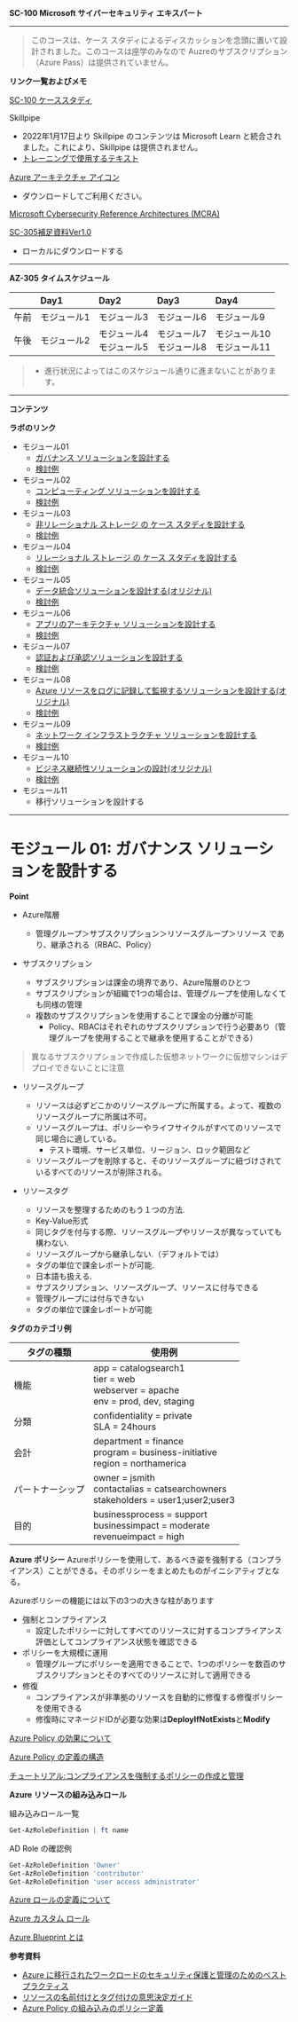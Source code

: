 **SC-100 Microsoft サイバーセキュリティ エキスパート**
***
> このコースは、ケース スタディによるディスカッションを念頭に置いて設計されました。このコースは座学のみなので Auzreのサブスクリプション（Azure Pass）は提供されていません。

**リンク一覧およびメモ**

[SC-100 ケーススタディ](https://github.com/MicrosoftLearning/SC-100-Microsoft-Cybersecurity-Architect.ja-jp)

Skillpipe

- 2022年1月17日より Skillpipe のコンテンツは Microsoft Learn と統合されました。これにより、Skillpipe は提供されません。
- [トレーニングで使用するテキスト](https://learn.microsoft.com/ja-jp/training/courses/sc-100t00?wt.mc_id=esi_m2l_content_wwl#study-guide)

[Azure アーキテクチャ アイコン](https://docs.microsoft.com/ja-jp/azure/architecture/icons/)
  - ダウンロードしてご利用ください。

[Microsoft Cybersecurity Reference Architectures (MCRA)](https://aka.ms/MCRA)

[SC-305補足資料Ver1.0](https://github.com/naonao71/note/blob/main/AZ-305/AZ-305%E8%A3%9C%E8%B6%B3%E8%B3%87%E6%96%99v1.0.pdf)

- ローカルにダウンロードする

***
**AZ-305 タイムスケジュール**

| |Day1|Day2|Day3|Day4|
|:----|:----|:----|:----|:----|
|午前|モジュール1|モジュール3|モジュール6|モジュール9|
|午後|モジュール2|モジュール4</BR>モジュール5|モジュール7</BR>モジュール8|モジュール10</BR>モジュール11|
> - 進行状況によってはこのスケジュール通りに進まないことがあります。 
***

**コンテンツ**



**ラボのリンク**

- モジュール01
  - [ガバナンス ソリューションを設計する](https://github.com/MicrosoftLearning/AZ-305-DesigningMicrosoftAzureInfrastructureSolutions.ja-jp/blob/main/Instructions/CaseStudy/01-Governance.md)
  - [検討例](https://github.com/naonao71/note/blob/main/AZ-305/CaseStudy/01-GovernanceAnswer.md)
- モジュール02
  - [コンピューティング ソリューションを設計する](https://github.com/MicrosoftLearning/AZ-305-DesigningMicrosoftAzureInfrastructureSolutions.ja-jp/blob/main/Instructions/CaseStudy/02-Compute.md)
  - [検討例](https://github.com/naonao71/note/blob/main/AZ-305/CaseStudy/02-ComputeAnswer.md)
- モジュール03
  - [非リレーショナル ストレージ の ケース スタディを設計する](https://github.com/MicrosoftLearning/AZ-305-DesigningMicrosoftAzureInfrastructureSolutions.ja-jp/blob/main/Instructions/CaseStudy/03-Nonrelationalstorage.md)
  - [検討例](https://github.com/naonao71/note/blob/main/AZ-305/CaseStudy/03-NonrelationalstorageAnswer.md)
- モジュール04
  - [リレーショナル ストレージ の ケース スタディを設計する](https://github.com/MicrosoftLearning/AZ-305-DesigningMicrosoftAzureInfrastructureSolutions.ja-jp/blob/main/Instructions/CaseStudy/04-Relationalstorage.md)
  - [検討例](https://github.com/naonao71/note/blob/main/AZ-305/CaseStudy/04-RelationalstorageAnswer.md)
- モジュール05
  - [データ統合ソリューションを設計する(オリジナル)](https://github.com/naonao71/note/blob/main/AZ-305/CaseStudy/05-dataintegration.md)
  - [検討例](https://github.com/naonao71/note/blob/main/AZ-305/CaseStudy/05-dataintegrationAnswer.md)
- モジュール06
  - [アプリのアーキテクチャ ソリューションを設計する](https://github.com/MicrosoftLearning/AZ-305-DesigningMicrosoftAzureInfrastructureSolutions.ja-jp/blob/main/Instructions/CaseStudy/06-Apparchitecture.md)
  - [検討例](https://github.com/naonao71/note/blob/main/AZ-305/CaseStudy/06-ApparchitectureAnswer.md)
- モジュール07
  - [認証および承認ソリューションを設計する](https://github.com/MicrosoftLearning/AZ-305-DesigningMicrosoftAzureInfrastructureSolutions.ja-jp/blob/main/Instructions/CaseStudy/07-Access.md)
  - [検討例](https://github.com/naonao71/note/blob/main/AZ-305/CaseStudy/07-AccessAnswer.md)
- モジュール08
  - [Azure リソースをログに記録して監視するソリューションを設計する(オリジナル)](https://github.com/naonao71/note/blob/main/AZ-305/CaseStudy/08-monitorsolution.md)
  - [検討例](https://github.com/naonao71/note/blob/main/AZ-305/CaseStudy/08-monitorsolutionAnswer.md)
- モジュール09
  - [ネットワーク インフラストラクチャ ソリューションを設計する](https://github.com/MicrosoftLearning/AZ-305-DesigningMicrosoftAzureInfrastructureSolutions.ja-jp/blob/main/Instructions/CaseStudy/09-Networkingoption2.md)
  - [検討例](https://github.com/naonao71/note/blob/main/AZ-305/CaseStudy/09-Networkingoption1Answer.md)
- モジュール10
  - [ビジネス継続性ソリューションの設計(オリジナル)](https://github.com/naonao71/note/blob/main/AZ-305/CaseStudy/10-bcpsolution.md)
  - [検討例](https://github.com/naonao71/note/blob/main/AZ-305/CaseStudy/10-bcpsolutionAnswer.md)
- モジュール11
  - 移行ソリューションを設計する

***

# モジュール 01: ガバナンス ソリューションを設計する

**Point**
- Azure階層
  - 管理グループ＞サブスクリプション＞リソースグループ＞リソース であり、継承される（RBAC、Policy）

- サブスクリプション
  - サブスクリプションは課金の境界であり、Azure階層のひとつ
  - サブスクリプションが組織で1つの場合は、管理グループを使用しなくても同様の管理
  - 複数のサブスクリプションを使用することで課金の分離が可能
    - Policy、RBACはそれぞれのサブスクリプションで行う必要あり（管理グループを使用することで継承を使用することができる）

> 異なるサブスクリプションで作成した仮想ネットワークに仮想マシンはデプロイできないことに注意

- リソースグループ
  - リソースは必ずどこかのリソースグループに所属する。よって、複数のリソースグループに所属は不可。
  - リソースグループは、ポリシーやライフサイクルがすべてのリソースで同じ場合に適している。
    - テスト環境、サービス単位、リージョン、ロック範囲など
  - リソースグループを削除すると、そのリソースグループに紐づけされているすべてのリソースが削除される。

- リソースタグ
  - リソースを整理するためのもう１つの方法.
  - Key-Value形式
  - 同じタグを付与する際、リソースグループやリソースが異なっていても構わない.
  - リソースグループから継承しない.（デフォルトでは）
  - タグの単位で課金レポートが可能.
  - 日本語も扱える.
  - サブスクリプション、リソースグループ、リソースに付与できる
  - 管理グループには付与できない
  - タグの単位で課金レポートが可能

**タグのカテゴリ例**

| タグの種類 | 使用例 |
| --- | --- |
| 機能 | app = catalogsearch1</BR>tier = web</BR>webserver = apache</BR>env = prod, dev, staging |
| 分類 | confidentiality = private</BR>SLA = 24hours |
| 会計 | department = finance</BR>program = business-initiative</BR>region = northamerica |
| パートナーシップ | owner = jsmith</BR>contactalias = catsearchowners</BR>stakeholders = user1;user2;user3 |
| 目的 | businessprocess = support</BR>businessimpact = moderate</BR>revenueimpact = high |


**Azure ポリシー**
Azureポリシーを使用して、あるべき姿を強制する（コンプライアンス）ことができる。そのポリシーをまとめたものがイニシアティブとなる。

Azureポリシーの機能には以下の3つの大きな柱があります
- 強制とコンプライアンス
  - 設定したポリシーに対してすべてのリソースに対するコンプライアンス評価としてコンプライアンス状態を確認できる
- ポリシーを大規模に運用
  - 管理グループにポリシーを適用できることで、1つのポリシーを数百のサブスクリプションとそのすべてのリソースに対して適用できる
- 修復
  - コンプライアンスが非準拠のリソースを自動的に修復する修復ポリシーを使用できる
  - 修復時にマネージドIDが必要な効果は**DeployIfNotExists**と**Modify**

[Azure Policy の効果について](https://docs.microsoft.com/ja-jp/azure/governance/policy/concepts/effects)

[Azure Policy の定義の構造](https://docs.microsoft.com/ja-jp/azure/governance/policy/concepts/definition-structure)

[チュートリアル:コンプライアンスを強制するポリシーの作成と管理](https://docs.microsoft.com/ja-jp/azure/governance/policy/tutorials/create-and-manage)

**Azure リソースの組み込みロール**

組み込みロール一覧
```powershell
Get-AzRoleDefinition | ft name
```
AD Role の確認例
```powershell
Get-AzRoleDefinition 'Owner'
Get-AzRoleDefinition 'contributor'
Get-AzRoleDefinition 'user access administrator'
```
[Azure ロールの定義について](https://docs.microsoft.com/ja-jp/azure/role-based-access-control/role-definitions)

[Azure カスタム ロール](https://docs.microsoft.com/ja-jp/azure/role-based-access-control/custom-roles)

[Azure Blueprint とは](https://docs.microsoft.com/ja-jp/azure/governance/blueprints/overview)

**参考資料**

- [Azure に移行されたワークロードのセキュリティ保護と管理のためのベスト プラクティス](https://docs.microsoft.com/ja-jp/azure/cloud-adoption-framework/migrate/azure-best-practices/migrate-best-practices-security-management#best-practice-name-resource-groups)
- [リソースの名前付けとタグ付けの意思決定ガイド](https://docs.microsoft.com/ja-jp/azure/cloud-adoption-framework/decision-guides/resource-tagging/?toc=%2Fazure%2Fazure-resource-manager%2Fmanagement%2Ftoc.json#resource-tagging-patterns)
- [Azure Policy の組み込みのポリシー定義](https://docs.microsoft.com/ja-jp/azure/governance/policy/samples/built-in-policies#general)

